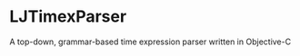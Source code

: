 LJTimexParser
=============

A top-down, grammar-based time expression parser written in Objective-C
